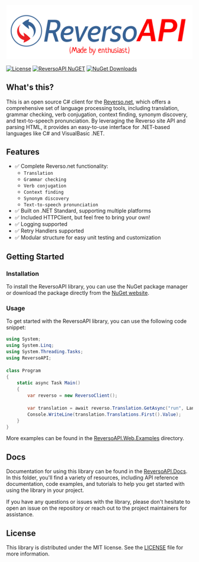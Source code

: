 <img src="https://github.com/mtokar3v/ReversoAPI-NET/blob/master/ReversoAPI.Docs/Static/Images/Title.jpg">

[![License](https://img.shields.io/github/license/JohnnyCrazy/SpotifyAPI-NET?style=flat-square)](./LICENSE)
[![ReversoAPI NuGET](https://img.shields.io/nuget/vpre/ReversoAPI?label=ReversoAPI&style=flat-square)](https://www.nuget.org/packages/ReversoAPI/)
[![NuGet Downloads](https://img.shields.io/nuget/dt/ReversoAPI.svg)](https://www.nuget.org/packages/ReversoAPI/)

## What's this?

This is an open source C# client for the [Reverso.net](https://www.reverso.net/), which offers a comprehensive set of language processing tools, including translation, grammar checking, verb conjugation, context finding, synonym discovery, and text-to-speech pronunciation. By leveraging the Reverso site API and parsing HTML, it provides an easy-to-use interface for .NET-based languages like C# and VisualBasic .NET. 

## Features
* ✅ Complete Reverso.net functionality:
    - `Translation`
    - `Grammar checking`
    - `Verb conjugation`
    - `Context finding`
    - `Synonym discovery`
    - `Text-to-speech pronunciation`
* ✅ Built on .NET Standard, supporting multiple platforms
* ✅ Included HTTPClient, but feel free to bring your own!
* ✅ Logging supported
* ✅ Retry Handlers supported
* ✅ Modular structure for easy unit testing and customization

## Getting Started

### Installation
To install the ReversoAPI library, you can use the NuGet package manager or download the package directly from the [NuGet website](https://www.nuget.org/packages/ReversoAPI/).

### Usage
To get started with the ReversoAPI library, you can use the following code snippet:

```csharp
using System;
using System.Linq;
using System.Threading.Tasks;
using ReversoAPI;

class Program
{
    static async Task Main()
    {
        var reverso = new ReversoClient();

        var translation = await reverso.Translation.GetAsync("run", Language.English, Language.Russian);
        Console.WriteLine(translation.Translations.First().Value);
    }
}
```
    
More examples can be found in the [ReversoAPI.Web.Examples](https://github.com/mtokar3v/ReversoAPI-NET/tree/master/ReversoAPI.Web.Examples)  directory.

## Docs
Documentation for using this library can be found in the [ReversoAPI.Docs](https://github.com/mtokar3v/ReversoAPI-NET/tree/master/ReversoAPI.Docs). In this folder, you'll find a variety of resources, including API reference documentation, code examples, and tutorials to help you get started with using the library in your project. 

If you have any questions or issues with the library, please don't hesitate to open an issue on the repository or reach out to the project maintainers for assistance.


## License
This library is distributed under the MIT license. See the [LICENSE](https://github.com/mtokar3v/ReversoAPI-NET/blob/master/LICENSE) file for more information.
